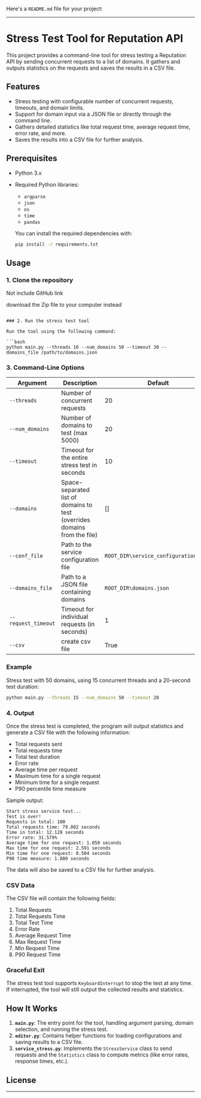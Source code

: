 Here's a `README.md` file for your project:

---

# Stress Test Tool for Reputation API

This project provides a command-line tool for stress testing a Reputation API by sending concurrent requests to a list of domains. It gathers and outputs statistics on the requests and saves the results in a CSV file.

## Features

- Stress testing with configurable number of concurrent requests, timeouts, and domain limits.
- Support for domain input via a JSON file or directly through the command line.
- Gathers detailed statistics like total request time, average request time, error rate, and more.
- Saves the results into a CSV file for further analysis.

## Prerequisites

- Python 3.x
- Required Python libraries:
  - `argparse`
  - `json`
  - `os`
  - `time`
  - `pandas`

  You can install the required dependencies with:

  ```bash
  pip install -r requirements.txt
  ```

## Usage

### 1. Clone the repository

Not include GitHub link

download the Zip file to your computer instead
```

### 2. Run the stress test tool

Run the tool using the following command:

```bash
python main.py --threads 10 --num_domains 50 --timeout 30 --domains_file /path/to/domains.json
```

### 3. Command-Line Options

| Argument            | Description                                                              | Default                                 |
|---------------------|--------------------------------------------------------------------------|-----------------------------------------|
| `--threads`         | Number of concurrent requests                                            | 20                                      |
| `--num_domains`     | Number of domains to test (max 5000)                                     | 20                                      |
| `--timeout`         | Timeout for the entire stress test in seconds                            | 10                                      |
| `--domains`         | Space-separated list of domains to test (overrides domains from the file) | []                                      |
| `--conf_file`       | Path to the service configuration file                                   | `ROOT_DIR\service_configuration.json` |
| `--domains_file`    | Path to a JSON file containing domains                                   | `ROOT_DIR\domains.json`               |
| `--request_timeout` | Timeout for individual requests (in seconds)                             | 1                                       |
| `--csv`             | create csv file                                                          | True                                       |

### Example

Stress test with 50 domains, using 15 concurrent threads and a 20-second test duration:

```bash
python main.py --threads 15 --num_domains 50 --timeout 20
```

### 4. Output

Once the stress test is completed, the program will output statistics and generate a CSV file with the following information:

- Total requests sent
- Total requests time
- Total test duration
- Error rate
- Average time per request
- Maximum time for a single request
- Minimum time for a single request
- P90 percentile time measure

Sample output:

```
Start stress service test...
Test is over!
Requests in total: 100
Total requests time: 79.802 seconds
Time in total: 12.128 seconds
Error rate: 31.579%
Average time for one request: 1.050 seconds
Max time for one request: 2.591 seconds
Min time for one request: 0.504 seconds
P90 time measure: 1.880 seconds
```

The data will also be saved to a CSV file for further analysis.

### CSV Data

The CSV file will contain the following fields:

1. Total Requests
2. Total Requests Time
3. Total Test Time
4. Error Rate
5. Average Request Time
6. Max Request Time
7. Min Request Time
8. P90 Request Time

### Graceful Exit

The stress test tool supports `KeyboardInterrupt` to stop the test at any time. If interrupted, the tool will still output the collected results and statistics.

## How It Works

1. **`main.py`**: The entry point for the tool, handling argument parsing, domain selection, and running the stress test.
2. **`editor.py`**: Contains helper functions for loading configurations and saving results to a CSV file.
3. **`service_stress.py`**: Implements the `StressService` class to send requests and the `Statistics` class to compute metrics (like error rates, response times, etc.).

## License

---
